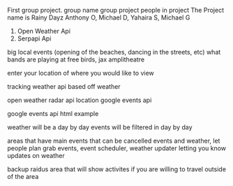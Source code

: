 First group project. group name group project people in project
The Project name is Rainy Dayz
Anthony O, Michael D, Yahaira S, Michael G

1. Open Weather Api
2. Serpapi Api

big local events (opening of the beaches, dancing in the streets, etc) what bands are playing at free birds, jax amplitheatre

enter your location of where you would like to view

tracking weather api based off weather

open weather radar api location google events api

google events api html example

weather will be a day by day events will be filtered in day by day

areas that have main events that can be cancelled events and weather, let people plan grab events, event scheduler, weather updater letting you know updates on weather

backup raidus area that will show activites if you are willing to travel outside of the area

